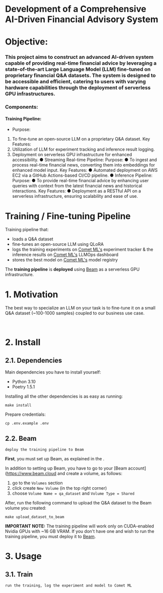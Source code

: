 # Development of a Comprehensive AI-Driven Financial Advisory System

# Objective: 

### This project aims to construct an advanced AI-driven system capable of providing real-time financial advice by leveraging a state-of-the-art Large Language Model (LLM) fine-tuned on proprietary financial Q&A datasets. The system is designed to be accessible and efficient, catering to users with varying hardware capabilities through the deployment of serverless GPU infrastructures.

### Components:

#### Training Pipeline:

  - Purpose:
1. To fine-tune an open-source LLM on a proprietary Q&A dataset.
Key Features:
2. Utilization of LLM for experiment tracking and inference result logging.
3. Deployment on serverless GPU infrastructure for enhanced accessibility.
● Streaming Real-time Pipeline:
Purpose:
● To ingest and process real-time financial news, converting them into embeddings
for enhanced model input.
Key Features:
● Automated deployment on AWS EC2 via a GitHub Actions-based CI/CD pipeline.
● Inference Pipeline:
Purpose:
● To provide real-time financial advice by enhancing user queries with context from
the latest financial news and historical interactions.
Key Features:
● Deployment as a RESTful API on a serverless infrastructure, ensuring scalability
and ease of use.

# Training / Fine-tuning Pipeline 



Training pipeline that:
- loads a  Q&A dataset 
- fine-tunes an open-source LLM using QLoRA
- logs the training experiments on [Comet ML's](https://www.comet.com?utm_source=thepauls&utm_medium=partner&utm_content=github) experiment tracker & the inference results on [Comet ML's](https://www.comet.com?utm_source=thepauls&utm_medium=partner&utm_content=github) LLMOps dashboard
- stores the best model on [Comet ML's](https://www.comet.com/site/products/llmops/?utm_source=thepauls&utm_medium=partner&utm_content=github) model registry

The **training pipeline** is **deployed** using [Beam](https://docs.beam.cloud/getting-started/quickstart?utm_source=thepauls&utm_medium=partner&utm_content=github) as a serverless GPU infrastructure.

# 1. Motivation

The best way to specialize an LLM on your task is to fine-tune it on a small Q&A dataset (~100-1000 samples) coupled to our business use case.

<br/>


# 2. Install

## 2.1. Dependencies

Main dependencies you have to install yourself:
* Python 3.10
* Poetry 1.5.1

Installing all the other dependencies is as easy as running:
```shell
make install
```

Prepare credentials:
```shell
cp .env.example .env
```

## 2.2. Beam
`deploy the training pipeline to Beam ` 

**First**, you must set up Beam, as explained in the .

In addition to setting up Beam, you have to go to your [Beam account](https://www.beam.cloud and create a volume, as follows:
1. go to the `Volumes` section
2. click create `New Volume` (in the top right corner)
3. choose `Volume Name = qa_dataset` and `Volume Type = Shared`

After, run the following command to upload the Q&A dataset to the Beam volume you created:
```shell
make upload_dataset_to_beam
```

**IMPORTANT NOTE:** The training pipeline will work only on CUDA-enabled Nvidia GPUs with ~16 GB VRAM. If you don't have one and wish to run the training pipeline, you must deploy it to [Beam](https://www.beam.cloud?utm_source=thepauls&utm_medium=partner&utm_content=github). 

# 3. Usage

## 3.1. Train  
`run the training, log the experiment and model to Comet ML`
